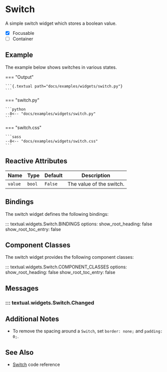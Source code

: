# Switch

A simple switch widget which stores a boolean value.

- [x] Focusable
- [ ] Container

## Example

The example below shows switches in various states.

=== "Output"

    ```{.textual path="docs/examples/widgets/switch.py"}
    ```

=== "switch.py"

    ```python
    --8<-- "docs/examples/widgets/switch.py"
    ```

=== "switch.css"

    ```sass
    --8<-- "docs/examples/widgets/switch.css"
    ```

## Reactive Attributes

| Name    | Type   | Default | Description              |
| ------- | ------ | ------- | ------------------------ |
| `value` | `bool` | `False` | The value of the switch. |

## Bindings

The switch widget defines the following bindings:

::: textual.widgets.Switch.BINDINGS
    options:
      show_root_heading: false
      show_root_toc_entry: false

## Component Classes

The switch widget provides the following component classes:

::: textual.widgets.Switch.COMPONENT_CLASSES
    options:
      show_root_heading: false
      show_root_toc_entry: false

## Messages

### ::: textual.widgets.Switch.Changed

## Additional Notes

- To remove the spacing around a `Switch`, set `border: none;` and `padding: 0;`.

## See Also

- [Switch](../api/switch.md) code reference
